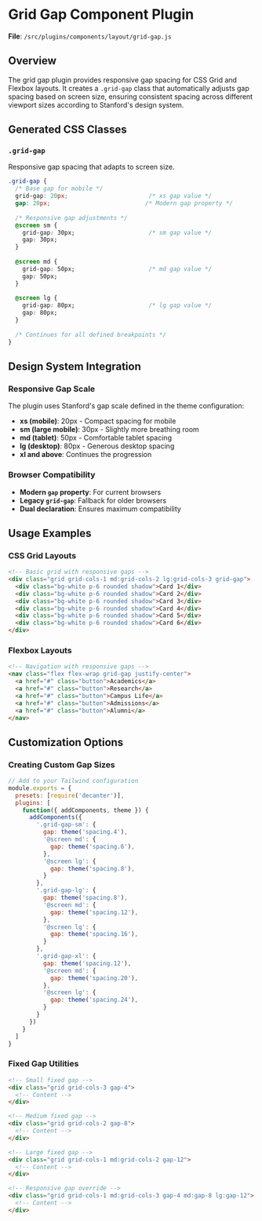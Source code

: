 # Grid Gap Component Plugin

**File**: `/src/plugins/components/layout/grid-gap.js`

## Overview

The grid gap plugin provides responsive gap spacing for CSS Grid and Flexbox layouts. It creates a `.grid-gap` class that automatically adjusts gap spacing based on screen size, ensuring consistent spacing across different viewport sizes according to Stanford's design system.

## Generated CSS Classes

### `.grid-gap`

Responsive gap spacing that adapts to screen size.

```css
.grid-gap {
  /* Base gap for mobile */
  grid-gap: 20px;                       /* xs gap value */
  gap: 20px;                           /* Modern gap property */
  
  /* Responsive gap adjustments */
  @screen sm {
    grid-gap: 30px;                     /* sm gap value */
    gap: 30px;
  }
  
  @screen md {
    grid-gap: 50px;                     /* md gap value */  
    gap: 50px;
  }
  
  @screen lg {
    grid-gap: 80px;                     /* lg gap value */
    gap: 80px;
  }
  
  /* Continues for all defined breakpoints */
}
```

## Design System Integration

### Responsive Gap Scale
The plugin uses Stanford's gap scale defined in the theme configuration:
- **xs (mobile)**: 20px - Compact spacing for mobile
- **sm (large mobile)**: 30px - Slightly more breathing room
- **md (tablet)**: 50px - Comfortable tablet spacing
- **lg (desktop)**: 80px - Generous desktop spacing
- **xl and above**: Continues the progression

### Browser Compatibility
- **Modern `gap` property**: For current browsers
- **Legacy `grid-gap`**: Fallback for older browsers
- **Dual declaration**: Ensures maximum compatibility

## Usage Examples

### CSS Grid Layouts
```html
<!-- Basic grid with responsive gaps -->
<div class="grid grid-cols-1 md:grid-cols-2 lg:grid-cols-3 grid-gap">
  <div class="bg-white p-6 rounded shadow">Card 1</div>
  <div class="bg-white p-6 rounded shadow">Card 2</div>
  <div class="bg-white p-6 rounded shadow">Card 3</div>
  <div class="bg-white p-6 rounded shadow">Card 4</div>
  <div class="bg-white p-6 rounded shadow">Card 5</div>
  <div class="bg-white p-6 rounded shadow">Card 6</div>
</div>
```

### Flexbox Layouts
```html
<!-- Navigation with responsive gaps -->
<nav class="flex flex-wrap grid-gap justify-center">
  <a href="#" class="button">Academics</a>
  <a href="#" class="button">Research</a>
  <a href="#" class="button">Campus Life</a>
  <a href="#" class="button">Admissions</a>
  <a href="#" class="button">Alumni</a>
</nav>
```

## Customization Options

### Creating Custom Gap Sizes
```javascript
// Add to your Tailwind configuration
module.exports = {
  presets: [require('decanter')],
  plugins: [
    function({ addComponents, theme }) {
      addComponents({
        '.grid-gap-sm': {
          gap: theme('spacing.4'),
          '@screen md': {
            gap: theme('spacing.6'),
          },
          '@screen lg': {
            gap: theme('spacing.8'),
          }
        },
        '.grid-gap-lg': {
          gap: theme('spacing.8'),
          '@screen md': {
            gap: theme('spacing.12'),
          },
          '@screen lg': {
            gap: theme('spacing.16'),
          }
        },
        '.grid-gap-xl': {
          gap: theme('spacing.12'),
          '@screen md': {
            gap: theme('spacing.20'),
          },
          '@screen lg': {
            gap: theme('spacing.24'),
          }
        }
      })
    }
  ]
}
```

### Fixed Gap Utilities
```html
<!-- Small fixed gap -->
<div class="grid grid-cols-3 gap-4">
  <!-- Content -->
</div>

<!-- Medium fixed gap -->
<div class="grid grid-cols-2 gap-8">
  <!-- Content -->
</div>

<!-- Large fixed gap -->
<div class="grid grid-cols-1 md:grid-cols-2 gap-12">
  <!-- Content -->
</div>

<!-- Responsive gap override -->
<div class="grid grid-cols-1 md:grid-cols-3 gap-4 md:gap-8 lg:gap-12">
  <!-- Content -->
</div>
```